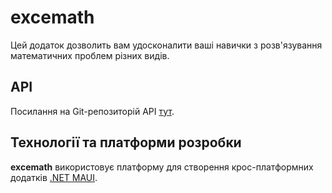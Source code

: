 # excemath

Цей додаток дозволить вам удосконалити ваші навички з розв'язування математичних проблем різних видів. 

## API
Посилання на Git-репозиторій API [тут](https://github.com/miu-miu-enjoyers/excemath-api).

## Технології та платформи розробки
**excemath** використовує платформу для створення крос-платформних додатків [.NET MAUI](https://dotnet.microsoft.com/en-us/apps/maui). 
